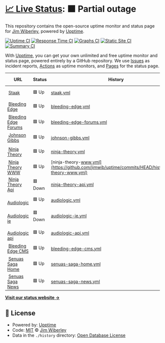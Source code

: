 # [📈 Live Status](https://jimwib.github.io/uptime): <!--live status--> **🟧 Partial outage**

This repository contains the open-source uptime monitor and status page for [Jim Wiberley](http://www.staak.co.uk), powered by [Upptime](https://github.com/upptime/upptime).

[![Uptime CI](https://github.com/koj-co/upptime/workflows/Uptime%20CI/badge.svg)](https://github.com/koj-co/upptime/actions?query=workflow%3A%22Uptime+CI%22)
[![Response Time CI](https://github.com/koj-co/upptime/workflows/Response%20Time%20CI/badge.svg)](https://github.com/koj-co/upptime/actions?query=workflow%3A%22Response+Time+CI%22)
[![Graphs CI](https://github.com/koj-co/upptime/workflows/Graphs%20CI/badge.svg)](https://github.com/koj-co/upptime/actions?query=workflow%3A%22Graphs+CI%22)
[![Static Site CI](https://github.com/koj-co/upptime/workflows/Static%20Site%20CI/badge.svg)](https://github.com/koj-co/upptime/actions?query=workflow%3A%22Static+Site+CI%22)
[![Summary CI](https://github.com/koj-co/upptime/workflows/Summary%20CI/badge.svg)](https://github.com/koj-co/upptime/actions?query=workflow%3A%22Summary+CI%22)

With [Upptime](https://upptime.js.org), you can get your own unlimited and free uptime monitor and status page, powered entirely by a GitHub repository. We use [Issues](https://github.com/jimwib/uptime/issues) as incident reports, [Actions](https://github.com/jimwib/uptime/actions) as uptime monitors, and [Pages](https://jimwib.github.io/uptime) for the status page.

<!--start: status pages-->
<!-- This summary is generated by Upptime (https://github.com/upptime/upptime) -->
<!-- Do not edit this manually, your changes will be overwritten -->
<!-- prettier-ignore -->
| URL | Status | History | Response Time | Uptime |
| --- | ------ | ------- | ------------- | ------ |
| <img alt="" src="https://icons.duckduckgo.com/ip3/www.staak.co.uk.ico" height="13"> [Staak](https://www.staak.co.uk) | 🟩 Up | [staak.yml](https://github.com/jimwib/uptime/commits/HEAD/history/staak.yml) | <details><summary><img alt="Response time graph" src="./graphs/staak/response-time-week.png" height="20"> 232ms</summary><br><a href="https://jimwib.github.io/uptime/history/staak"><img alt="Response time 452" src="https://img.shields.io/endpoint?url=https%3A%2F%2Fraw.githubusercontent.com%2Fjimwib%2Fuptime%2FHEAD%2Fapi%2Fstaak%2Fresponse-time.json"></a><br><a href="https://jimwib.github.io/uptime/history/staak"><img alt="24-hour response time 175" src="https://img.shields.io/endpoint?url=https%3A%2F%2Fraw.githubusercontent.com%2Fjimwib%2Fuptime%2FHEAD%2Fapi%2Fstaak%2Fresponse-time-day.json"></a><br><a href="https://jimwib.github.io/uptime/history/staak"><img alt="7-day response time 232" src="https://img.shields.io/endpoint?url=https%3A%2F%2Fraw.githubusercontent.com%2Fjimwib%2Fuptime%2FHEAD%2Fapi%2Fstaak%2Fresponse-time-week.json"></a><br><a href="https://jimwib.github.io/uptime/history/staak"><img alt="30-day response time 205" src="https://img.shields.io/endpoint?url=https%3A%2F%2Fraw.githubusercontent.com%2Fjimwib%2Fuptime%2FHEAD%2Fapi%2Fstaak%2Fresponse-time-month.json"></a><br><a href="https://jimwib.github.io/uptime/history/staak"><img alt="1-year response time 241" src="https://img.shields.io/endpoint?url=https%3A%2F%2Fraw.githubusercontent.com%2Fjimwib%2Fuptime%2FHEAD%2Fapi%2Fstaak%2Fresponse-time-year.json"></a></details> | <details><summary><a href="https://jimwib.github.io/uptime/history/staak">100.00%</a></summary><a href="https://jimwib.github.io/uptime/history/staak"><img alt="All-time uptime 99.95%" src="https://img.shields.io/endpoint?url=https%3A%2F%2Fraw.githubusercontent.com%2Fjimwib%2Fuptime%2FHEAD%2Fapi%2Fstaak%2Fuptime.json"></a><br><a href="https://jimwib.github.io/uptime/history/staak"><img alt="24-hour uptime 100.00%" src="https://img.shields.io/endpoint?url=https%3A%2F%2Fraw.githubusercontent.com%2Fjimwib%2Fuptime%2FHEAD%2Fapi%2Fstaak%2Fuptime-day.json"></a><br><a href="https://jimwib.github.io/uptime/history/staak"><img alt="7-day uptime 100.00%" src="https://img.shields.io/endpoint?url=https%3A%2F%2Fraw.githubusercontent.com%2Fjimwib%2Fuptime%2FHEAD%2Fapi%2Fstaak%2Fuptime-week.json"></a><br><a href="https://jimwib.github.io/uptime/history/staak"><img alt="30-day uptime 100.00%" src="https://img.shields.io/endpoint?url=https%3A%2F%2Fraw.githubusercontent.com%2Fjimwib%2Fuptime%2FHEAD%2Fapi%2Fstaak%2Fuptime-month.json"></a><br><a href="https://jimwib.github.io/uptime/history/staak"><img alt="1-year uptime 100.00%" src="https://img.shields.io/endpoint?url=https%3A%2F%2Fraw.githubusercontent.com%2Fjimwib%2Fuptime%2FHEAD%2Fapi%2Fstaak%2Fuptime-year.json"></a></details>
| <img alt="" src="https://icons.duckduckgo.com/ip3/bleedingedge.com.ico" height="13"> [Bleeding Edge](https://bleedingedge.com) | 🟩 Up | [bleeding-edge.yml](https://github.com/jimwib/uptime/commits/HEAD/history/bleeding-edge.yml) | <details><summary><img alt="Response time graph" src="./graphs/bleeding-edge/response-time-week.png" height="20"> 1012ms</summary><br><a href="https://jimwib.github.io/uptime/history/bleeding-edge"><img alt="Response time 1000" src="https://img.shields.io/endpoint?url=https%3A%2F%2Fraw.githubusercontent.com%2Fjimwib%2Fuptime%2FHEAD%2Fapi%2Fbleeding-edge%2Fresponse-time.json"></a><br><a href="https://jimwib.github.io/uptime/history/bleeding-edge"><img alt="24-hour response time 944" src="https://img.shields.io/endpoint?url=https%3A%2F%2Fraw.githubusercontent.com%2Fjimwib%2Fuptime%2FHEAD%2Fapi%2Fbleeding-edge%2Fresponse-time-day.json"></a><br><a href="https://jimwib.github.io/uptime/history/bleeding-edge"><img alt="7-day response time 1012" src="https://img.shields.io/endpoint?url=https%3A%2F%2Fraw.githubusercontent.com%2Fjimwib%2Fuptime%2FHEAD%2Fapi%2Fbleeding-edge%2Fresponse-time-week.json"></a><br><a href="https://jimwib.github.io/uptime/history/bleeding-edge"><img alt="30-day response time 979" src="https://img.shields.io/endpoint?url=https%3A%2F%2Fraw.githubusercontent.com%2Fjimwib%2Fuptime%2FHEAD%2Fapi%2Fbleeding-edge%2Fresponse-time-month.json"></a><br><a href="https://jimwib.github.io/uptime/history/bleeding-edge"><img alt="1-year response time 994" src="https://img.shields.io/endpoint?url=https%3A%2F%2Fraw.githubusercontent.com%2Fjimwib%2Fuptime%2FHEAD%2Fapi%2Fbleeding-edge%2Fresponse-time-year.json"></a></details> | <details><summary><a href="https://jimwib.github.io/uptime/history/bleeding-edge">100.00%</a></summary><a href="https://jimwib.github.io/uptime/history/bleeding-edge"><img alt="All-time uptime 100.00%" src="https://img.shields.io/endpoint?url=https%3A%2F%2Fraw.githubusercontent.com%2Fjimwib%2Fuptime%2FHEAD%2Fapi%2Fbleeding-edge%2Fuptime.json"></a><br><a href="https://jimwib.github.io/uptime/history/bleeding-edge"><img alt="24-hour uptime 100.00%" src="https://img.shields.io/endpoint?url=https%3A%2F%2Fraw.githubusercontent.com%2Fjimwib%2Fuptime%2FHEAD%2Fapi%2Fbleeding-edge%2Fuptime-day.json"></a><br><a href="https://jimwib.github.io/uptime/history/bleeding-edge"><img alt="7-day uptime 100.00%" src="https://img.shields.io/endpoint?url=https%3A%2F%2Fraw.githubusercontent.com%2Fjimwib%2Fuptime%2FHEAD%2Fapi%2Fbleeding-edge%2Fuptime-week.json"></a><br><a href="https://jimwib.github.io/uptime/history/bleeding-edge"><img alt="30-day uptime 100.00%" src="https://img.shields.io/endpoint?url=https%3A%2F%2Fraw.githubusercontent.com%2Fjimwib%2Fuptime%2FHEAD%2Fapi%2Fbleeding-edge%2Fuptime-month.json"></a><br><a href="https://jimwib.github.io/uptime/history/bleeding-edge"><img alt="1-year uptime 100.00%" src="https://img.shields.io/endpoint?url=https%3A%2F%2Fraw.githubusercontent.com%2Fjimwib%2Fuptime%2FHEAD%2Fapi%2Fbleeding-edge%2Fuptime-year.json"></a></details>
| <img alt="" src="https://icons.duckduckgo.com/ip3/forum.bleedingedge.com.ico" height="13"> [Bleeding Edge Forums](https://forum.bleedingedge.com) | 🟩 Up | [bleeding-edge-forums.yml](https://github.com/jimwib/uptime/commits/HEAD/history/bleeding-edge-forums.yml) | <details><summary><img alt="Response time graph" src="./graphs/bleeding-edge-forums/response-time-week.png" height="20"> 1934ms</summary><br><a href="https://jimwib.github.io/uptime/history/bleeding-edge-forums"><img alt="Response time 1557" src="https://img.shields.io/endpoint?url=https%3A%2F%2Fraw.githubusercontent.com%2Fjimwib%2Fuptime%2FHEAD%2Fapi%2Fbleeding-edge-forums%2Fresponse-time.json"></a><br><a href="https://jimwib.github.io/uptime/history/bleeding-edge-forums"><img alt="24-hour response time 2387" src="https://img.shields.io/endpoint?url=https%3A%2F%2Fraw.githubusercontent.com%2Fjimwib%2Fuptime%2FHEAD%2Fapi%2Fbleeding-edge-forums%2Fresponse-time-day.json"></a><br><a href="https://jimwib.github.io/uptime/history/bleeding-edge-forums"><img alt="7-day response time 1934" src="https://img.shields.io/endpoint?url=https%3A%2F%2Fraw.githubusercontent.com%2Fjimwib%2Fuptime%2FHEAD%2Fapi%2Fbleeding-edge-forums%2Fresponse-time-week.json"></a><br><a href="https://jimwib.github.io/uptime/history/bleeding-edge-forums"><img alt="30-day response time 1956" src="https://img.shields.io/endpoint?url=https%3A%2F%2Fraw.githubusercontent.com%2Fjimwib%2Fuptime%2FHEAD%2Fapi%2Fbleeding-edge-forums%2Fresponse-time-month.json"></a><br><a href="https://jimwib.github.io/uptime/history/bleeding-edge-forums"><img alt="1-year response time 1633" src="https://img.shields.io/endpoint?url=https%3A%2F%2Fraw.githubusercontent.com%2Fjimwib%2Fuptime%2FHEAD%2Fapi%2Fbleeding-edge-forums%2Fresponse-time-year.json"></a></details> | <details><summary><a href="https://jimwib.github.io/uptime/history/bleeding-edge-forums">100.00%</a></summary><a href="https://jimwib.github.io/uptime/history/bleeding-edge-forums"><img alt="All-time uptime 99.94%" src="https://img.shields.io/endpoint?url=https%3A%2F%2Fraw.githubusercontent.com%2Fjimwib%2Fuptime%2FHEAD%2Fapi%2Fbleeding-edge-forums%2Fuptime.json"></a><br><a href="https://jimwib.github.io/uptime/history/bleeding-edge-forums"><img alt="24-hour uptime 100.00%" src="https://img.shields.io/endpoint?url=https%3A%2F%2Fraw.githubusercontent.com%2Fjimwib%2Fuptime%2FHEAD%2Fapi%2Fbleeding-edge-forums%2Fuptime-day.json"></a><br><a href="https://jimwib.github.io/uptime/history/bleeding-edge-forums"><img alt="7-day uptime 100.00%" src="https://img.shields.io/endpoint?url=https%3A%2F%2Fraw.githubusercontent.com%2Fjimwib%2Fuptime%2FHEAD%2Fapi%2Fbleeding-edge-forums%2Fuptime-week.json"></a><br><a href="https://jimwib.github.io/uptime/history/bleeding-edge-forums"><img alt="30-day uptime 100.00%" src="https://img.shields.io/endpoint?url=https%3A%2F%2Fraw.githubusercontent.com%2Fjimwib%2Fuptime%2FHEAD%2Fapi%2Fbleeding-edge-forums%2Fuptime-month.json"></a><br><a href="https://jimwib.github.io/uptime/history/bleeding-edge-forums"><img alt="1-year uptime 99.98%" src="https://img.shields.io/endpoint?url=https%3A%2F%2Fraw.githubusercontent.com%2Fjimwib%2Fuptime%2FHEAD%2Fapi%2Fbleeding-edge-forums%2Fuptime-year.json"></a></details>
| <img alt="" src="https://icons.duckduckgo.com/ip3/johnsongibbs.co.uk.ico" height="13"> [Johnson Gibbs](https://johnsongibbs.co.uk) | 🟩 Up | [johnson-gibbs.yml](https://github.com/jimwib/uptime/commits/HEAD/history/johnson-gibbs.yml) | <details><summary><img alt="Response time graph" src="./graphs/johnson-gibbs/response-time-week.png" height="20"> 705ms</summary><br><a href="https://jimwib.github.io/uptime/history/johnson-gibbs"><img alt="Response time 767" src="https://img.shields.io/endpoint?url=https%3A%2F%2Fraw.githubusercontent.com%2Fjimwib%2Fuptime%2FHEAD%2Fapi%2Fjohnson-gibbs%2Fresponse-time.json"></a><br><a href="https://jimwib.github.io/uptime/history/johnson-gibbs"><img alt="24-hour response time 624" src="https://img.shields.io/endpoint?url=https%3A%2F%2Fraw.githubusercontent.com%2Fjimwib%2Fuptime%2FHEAD%2Fapi%2Fjohnson-gibbs%2Fresponse-time-day.json"></a><br><a href="https://jimwib.github.io/uptime/history/johnson-gibbs"><img alt="7-day response time 705" src="https://img.shields.io/endpoint?url=https%3A%2F%2Fraw.githubusercontent.com%2Fjimwib%2Fuptime%2FHEAD%2Fapi%2Fjohnson-gibbs%2Fresponse-time-week.json"></a><br><a href="https://jimwib.github.io/uptime/history/johnson-gibbs"><img alt="30-day response time 674" src="https://img.shields.io/endpoint?url=https%3A%2F%2Fraw.githubusercontent.com%2Fjimwib%2Fuptime%2FHEAD%2Fapi%2Fjohnson-gibbs%2Fresponse-time-month.json"></a><br><a href="https://jimwib.github.io/uptime/history/johnson-gibbs"><img alt="1-year response time 713" src="https://img.shields.io/endpoint?url=https%3A%2F%2Fraw.githubusercontent.com%2Fjimwib%2Fuptime%2FHEAD%2Fapi%2Fjohnson-gibbs%2Fresponse-time-year.json"></a></details> | <details><summary><a href="https://jimwib.github.io/uptime/history/johnson-gibbs">100.00%</a></summary><a href="https://jimwib.github.io/uptime/history/johnson-gibbs"><img alt="All-time uptime 99.97%" src="https://img.shields.io/endpoint?url=https%3A%2F%2Fraw.githubusercontent.com%2Fjimwib%2Fuptime%2FHEAD%2Fapi%2Fjohnson-gibbs%2Fuptime.json"></a><br><a href="https://jimwib.github.io/uptime/history/johnson-gibbs"><img alt="24-hour uptime 100.00%" src="https://img.shields.io/endpoint?url=https%3A%2F%2Fraw.githubusercontent.com%2Fjimwib%2Fuptime%2FHEAD%2Fapi%2Fjohnson-gibbs%2Fuptime-day.json"></a><br><a href="https://jimwib.github.io/uptime/history/johnson-gibbs"><img alt="7-day uptime 100.00%" src="https://img.shields.io/endpoint?url=https%3A%2F%2Fraw.githubusercontent.com%2Fjimwib%2Fuptime%2FHEAD%2Fapi%2Fjohnson-gibbs%2Fuptime-week.json"></a><br><a href="https://jimwib.github.io/uptime/history/johnson-gibbs"><img alt="30-day uptime 100.00%" src="https://img.shields.io/endpoint?url=https%3A%2F%2Fraw.githubusercontent.com%2Fjimwib%2Fuptime%2FHEAD%2Fapi%2Fjohnson-gibbs%2Fuptime-month.json"></a><br><a href="https://jimwib.github.io/uptime/history/johnson-gibbs"><img alt="1-year uptime 99.97%" src="https://img.shields.io/endpoint?url=https%3A%2F%2Fraw.githubusercontent.com%2Fjimwib%2Fuptime%2FHEAD%2Fapi%2Fjohnson-gibbs%2Fuptime-year.json"></a></details>
| <img alt="" src="https://icons.duckduckgo.com/ip3/ninjatheory.com.ico" height="13"> [Ninja Theory](https://ninjatheory.com) | 🟩 Up | [ninja-theory.yml](https://github.com/jimwib/uptime/commits/HEAD/history/ninja-theory.yml) | <details><summary><img alt="Response time graph" src="./graphs/ninja-theory/response-time-week.png" height="20"> 668ms</summary><br><a href="https://jimwib.github.io/uptime/history/ninja-theory"><img alt="Response time 765" src="https://img.shields.io/endpoint?url=https%3A%2F%2Fraw.githubusercontent.com%2Fjimwib%2Fuptime%2FHEAD%2Fapi%2Fninja-theory%2Fresponse-time.json"></a><br><a href="https://jimwib.github.io/uptime/history/ninja-theory"><img alt="24-hour response time 599" src="https://img.shields.io/endpoint?url=https%3A%2F%2Fraw.githubusercontent.com%2Fjimwib%2Fuptime%2FHEAD%2Fapi%2Fninja-theory%2Fresponse-time-day.json"></a><br><a href="https://jimwib.github.io/uptime/history/ninja-theory"><img alt="7-day response time 668" src="https://img.shields.io/endpoint?url=https%3A%2F%2Fraw.githubusercontent.com%2Fjimwib%2Fuptime%2FHEAD%2Fapi%2Fninja-theory%2Fresponse-time-week.json"></a><br><a href="https://jimwib.github.io/uptime/history/ninja-theory"><img alt="30-day response time 665" src="https://img.shields.io/endpoint?url=https%3A%2F%2Fraw.githubusercontent.com%2Fjimwib%2Fuptime%2FHEAD%2Fapi%2Fninja-theory%2Fresponse-time-month.json"></a><br><a href="https://jimwib.github.io/uptime/history/ninja-theory"><img alt="1-year response time 730" src="https://img.shields.io/endpoint?url=https%3A%2F%2Fraw.githubusercontent.com%2Fjimwib%2Fuptime%2FHEAD%2Fapi%2Fninja-theory%2Fresponse-time-year.json"></a></details> | <details><summary><a href="https://jimwib.github.io/uptime/history/ninja-theory">100.00%</a></summary><a href="https://jimwib.github.io/uptime/history/ninja-theory"><img alt="All-time uptime 99.99%" src="https://img.shields.io/endpoint?url=https%3A%2F%2Fraw.githubusercontent.com%2Fjimwib%2Fuptime%2FHEAD%2Fapi%2Fninja-theory%2Fuptime.json"></a><br><a href="https://jimwib.github.io/uptime/history/ninja-theory"><img alt="24-hour uptime 100.00%" src="https://img.shields.io/endpoint?url=https%3A%2F%2Fraw.githubusercontent.com%2Fjimwib%2Fuptime%2FHEAD%2Fapi%2Fninja-theory%2Fuptime-day.json"></a><br><a href="https://jimwib.github.io/uptime/history/ninja-theory"><img alt="7-day uptime 100.00%" src="https://img.shields.io/endpoint?url=https%3A%2F%2Fraw.githubusercontent.com%2Fjimwib%2Fuptime%2FHEAD%2Fapi%2Fninja-theory%2Fuptime-week.json"></a><br><a href="https://jimwib.github.io/uptime/history/ninja-theory"><img alt="30-day uptime 100.00%" src="https://img.shields.io/endpoint?url=https%3A%2F%2Fraw.githubusercontent.com%2Fjimwib%2Fuptime%2FHEAD%2Fapi%2Fninja-theory%2Fuptime-month.json"></a><br><a href="https://jimwib.github.io/uptime/history/ninja-theory"><img alt="1-year uptime 100.00%" src="https://img.shields.io/endpoint?url=https%3A%2F%2Fraw.githubusercontent.com%2Fjimwib%2Fuptime%2FHEAD%2Fapi%2Fninja-theory%2Fuptime-year.json"></a></details>
| <img alt="" src="https://icons.duckduckgo.com/ip3/www.ninjatheory.com.ico" height="13"> [Ninja Theory WWW](https://www.ninjatheory.com) | 🟩 Up | [ninja-theory-www.yml](https://github.com/jimwib/uptime/commits/HEAD/history/ninja-theory-www.yml) | <details><summary><img alt="Response time graph" src="./graphs/ninja-theory-www/response-time-week.png" height="20"> 680ms</summary><br><a href="https://jimwib.github.io/uptime/history/ninja-theory-www"><img alt="Response time 724" src="https://img.shields.io/endpoint?url=https%3A%2F%2Fraw.githubusercontent.com%2Fjimwib%2Fuptime%2FHEAD%2Fapi%2Fninja-theory-www%2Fresponse-time.json"></a><br><a href="https://jimwib.github.io/uptime/history/ninja-theory-www"><img alt="24-hour response time 646" src="https://img.shields.io/endpoint?url=https%3A%2F%2Fraw.githubusercontent.com%2Fjimwib%2Fuptime%2FHEAD%2Fapi%2Fninja-theory-www%2Fresponse-time-day.json"></a><br><a href="https://jimwib.github.io/uptime/history/ninja-theory-www"><img alt="7-day response time 680" src="https://img.shields.io/endpoint?url=https%3A%2F%2Fraw.githubusercontent.com%2Fjimwib%2Fuptime%2FHEAD%2Fapi%2Fninja-theory-www%2Fresponse-time-week.json"></a><br><a href="https://jimwib.github.io/uptime/history/ninja-theory-www"><img alt="30-day response time 676" src="https://img.shields.io/endpoint?url=https%3A%2F%2Fraw.githubusercontent.com%2Fjimwib%2Fuptime%2FHEAD%2Fapi%2Fninja-theory-www%2Fresponse-time-month.json"></a><br><a href="https://jimwib.github.io/uptime/history/ninja-theory-www"><img alt="1-year response time 724" src="https://img.shields.io/endpoint?url=https%3A%2F%2Fraw.githubusercontent.com%2Fjimwib%2Fuptime%2FHEAD%2Fapi%2Fninja-theory-www%2Fresponse-time-year.json"></a></details> | <details><summary><a href="https://jimwib.github.io/uptime/history/ninja-theory-www">100.00%</a></summary><a href="https://jimwib.github.io/uptime/history/ninja-theory-www"><img alt="All-time uptime 100.00%" src="https://img.shields.io/endpoint?url=https%3A%2F%2Fraw.githubusercontent.com%2Fjimwib%2Fuptime%2FHEAD%2Fapi%2Fninja-theory-www%2Fuptime.json"></a><br><a href="https://jimwib.github.io/uptime/history/ninja-theory-www"><img alt="24-hour uptime 100.00%" src="https://img.shields.io/endpoint?url=https%3A%2F%2Fraw.githubusercontent.com%2Fjimwib%2Fuptime%2FHEAD%2Fapi%2Fninja-theory-www%2Fuptime-day.json"></a><br><a href="https://jimwib.github.io/uptime/history/ninja-theory-www"><img alt="7-day uptime 100.00%" src="https://img.shields.io/endpoint?url=https%3A%2F%2Fraw.githubusercontent.com%2Fjimwib%2Fuptime%2FHEAD%2Fapi%2Fninja-theory-www%2Fuptime-week.json"></a><br><a href="https://jimwib.github.io/uptime/history/ninja-theory-www"><img alt="30-day uptime 100.00%" src="https://img.shields.io/endpoint?url=https%3A%2F%2Fraw.githubusercontent.com%2Fjimwib%2Fuptime%2FHEAD%2Fapi%2Fninja-theory-www%2Fuptime-month.json"></a><br><a href="https://jimwib.github.io/uptime/history/ninja-theory-www"><img alt="1-year uptime 100.00%" src="https://img.shields.io/endpoint?url=https%3A%2F%2Fraw.githubusercontent.com%2Fjimwib%2Fuptime%2FHEAD%2Fapi%2Fninja-theory-www%2Fuptime-year.json"></a></details>
| <img alt="" src="https://icons.duckduckgo.com/ip3/api.ninjatheory.com.ico" height="13"> [Ninja Theory Api](https://api.ninjatheory.com) | 🟥 Down | [ninja-theory-api.yml](https://github.com/jimwib/uptime/commits/HEAD/history/ninja-theory-api.yml) | <details><summary><img alt="Response time graph" src="./graphs/ninja-theory-api/response-time-week.png" height="20"> 549ms</summary><br><a href="https://jimwib.github.io/uptime/history/ninja-theory-api"><img alt="Response time 878" src="https://img.shields.io/endpoint?url=https%3A%2F%2Fraw.githubusercontent.com%2Fjimwib%2Fuptime%2FHEAD%2Fapi%2Fninja-theory-api%2Fresponse-time.json"></a><br><a href="https://jimwib.github.io/uptime/history/ninja-theory-api"><img alt="24-hour response time 483" src="https://img.shields.io/endpoint?url=https%3A%2F%2Fraw.githubusercontent.com%2Fjimwib%2Fuptime%2FHEAD%2Fapi%2Fninja-theory-api%2Fresponse-time-day.json"></a><br><a href="https://jimwib.github.io/uptime/history/ninja-theory-api"><img alt="7-day response time 549" src="https://img.shields.io/endpoint?url=https%3A%2F%2Fraw.githubusercontent.com%2Fjimwib%2Fuptime%2FHEAD%2Fapi%2Fninja-theory-api%2Fresponse-time-week.json"></a><br><a href="https://jimwib.github.io/uptime/history/ninja-theory-api"><img alt="30-day response time 1321" src="https://img.shields.io/endpoint?url=https%3A%2F%2Fraw.githubusercontent.com%2Fjimwib%2Fuptime%2FHEAD%2Fapi%2Fninja-theory-api%2Fresponse-time-month.json"></a><br><a href="https://jimwib.github.io/uptime/history/ninja-theory-api"><img alt="1-year response time 893" src="https://img.shields.io/endpoint?url=https%3A%2F%2Fraw.githubusercontent.com%2Fjimwib%2Fuptime%2FHEAD%2Fapi%2Fninja-theory-api%2Fresponse-time-year.json"></a></details> | <details><summary><a href="https://jimwib.github.io/uptime/history/ninja-theory-api">100.00%</a></summary><a href="https://jimwib.github.io/uptime/history/ninja-theory-api"><img alt="All-time uptime 99.98%" src="https://img.shields.io/endpoint?url=https%3A%2F%2Fraw.githubusercontent.com%2Fjimwib%2Fuptime%2FHEAD%2Fapi%2Fninja-theory-api%2Fuptime.json"></a><br><a href="https://jimwib.github.io/uptime/history/ninja-theory-api"><img alt="24-hour uptime 99.98%" src="https://img.shields.io/endpoint?url=https%3A%2F%2Fraw.githubusercontent.com%2Fjimwib%2Fuptime%2FHEAD%2Fapi%2Fninja-theory-api%2Fuptime-day.json"></a><br><a href="https://jimwib.github.io/uptime/history/ninja-theory-api"><img alt="7-day uptime 100.00%" src="https://img.shields.io/endpoint?url=https%3A%2F%2Fraw.githubusercontent.com%2Fjimwib%2Fuptime%2FHEAD%2Fapi%2Fninja-theory-api%2Fuptime-week.json"></a><br><a href="https://jimwib.github.io/uptime/history/ninja-theory-api"><img alt="30-day uptime 100.00%" src="https://img.shields.io/endpoint?url=https%3A%2F%2Fraw.githubusercontent.com%2Fjimwib%2Fuptime%2FHEAD%2Fapi%2Fninja-theory-api%2Fuptime-month.json"></a><br><a href="https://jimwib.github.io/uptime/history/ninja-theory-api"><img alt="1-year uptime 100.00%" src="https://img.shields.io/endpoint?url=https%3A%2F%2Fraw.githubusercontent.com%2Fjimwib%2Fuptime%2FHEAD%2Fapi%2Fninja-theory-api%2Fuptime-year.json"></a></details>
| <img alt="" src="https://icons.duckduckgo.com/ip3/www.audiologic.co.uk.ico" height="13"> [Audiologic](https://www.audiologic.co.uk/news-and-insights) | 🟩 Up | [audiologic.yml](https://github.com/jimwib/uptime/commits/HEAD/history/audiologic.yml) | <details><summary><img alt="Response time graph" src="./graphs/audiologic/response-time-week.png" height="20"> 800ms</summary><br><a href="https://jimwib.github.io/uptime/history/audiologic"><img alt="Response time 930" src="https://img.shields.io/endpoint?url=https%3A%2F%2Fraw.githubusercontent.com%2Fjimwib%2Fuptime%2FHEAD%2Fapi%2Faudiologic%2Fresponse-time.json"></a><br><a href="https://jimwib.github.io/uptime/history/audiologic"><img alt="24-hour response time 672" src="https://img.shields.io/endpoint?url=https%3A%2F%2Fraw.githubusercontent.com%2Fjimwib%2Fuptime%2FHEAD%2Fapi%2Faudiologic%2Fresponse-time-day.json"></a><br><a href="https://jimwib.github.io/uptime/history/audiologic"><img alt="7-day response time 800" src="https://img.shields.io/endpoint?url=https%3A%2F%2Fraw.githubusercontent.com%2Fjimwib%2Fuptime%2FHEAD%2Fapi%2Faudiologic%2Fresponse-time-week.json"></a><br><a href="https://jimwib.github.io/uptime/history/audiologic"><img alt="30-day response time 746" src="https://img.shields.io/endpoint?url=https%3A%2F%2Fraw.githubusercontent.com%2Fjimwib%2Fuptime%2FHEAD%2Fapi%2Faudiologic%2Fresponse-time-month.json"></a><br><a href="https://jimwib.github.io/uptime/history/audiologic"><img alt="1-year response time 907" src="https://img.shields.io/endpoint?url=https%3A%2F%2Fraw.githubusercontent.com%2Fjimwib%2Fuptime%2FHEAD%2Fapi%2Faudiologic%2Fresponse-time-year.json"></a></details> | <details><summary><a href="https://jimwib.github.io/uptime/history/audiologic">100.00%</a></summary><a href="https://jimwib.github.io/uptime/history/audiologic"><img alt="All-time uptime 100.00%" src="https://img.shields.io/endpoint?url=https%3A%2F%2Fraw.githubusercontent.com%2Fjimwib%2Fuptime%2FHEAD%2Fapi%2Faudiologic%2Fuptime.json"></a><br><a href="https://jimwib.github.io/uptime/history/audiologic"><img alt="24-hour uptime 100.00%" src="https://img.shields.io/endpoint?url=https%3A%2F%2Fraw.githubusercontent.com%2Fjimwib%2Fuptime%2FHEAD%2Fapi%2Faudiologic%2Fuptime-day.json"></a><br><a href="https://jimwib.github.io/uptime/history/audiologic"><img alt="7-day uptime 100.00%" src="https://img.shields.io/endpoint?url=https%3A%2F%2Fraw.githubusercontent.com%2Fjimwib%2Fuptime%2FHEAD%2Fapi%2Faudiologic%2Fuptime-week.json"></a><br><a href="https://jimwib.github.io/uptime/history/audiologic"><img alt="30-day uptime 100.00%" src="https://img.shields.io/endpoint?url=https%3A%2F%2Fraw.githubusercontent.com%2Fjimwib%2Fuptime%2FHEAD%2Fapi%2Faudiologic%2Fuptime-month.json"></a><br><a href="https://jimwib.github.io/uptime/history/audiologic"><img alt="1-year uptime 99.99%" src="https://img.shields.io/endpoint?url=https%3A%2F%2Fraw.githubusercontent.com%2Fjimwib%2Fuptime%2FHEAD%2Fapi%2Faudiologic%2Fuptime-year.json"></a></details>
| <img alt="" src="https://icons.duckduckgo.com/ip3/www.audiologic.ie.ico" height="13"> [Audiologic ie](https://www.audiologic.ie/news-and-insights) | 🟥 Down | [audiologic-ie.yml](https://github.com/jimwib/uptime/commits/HEAD/history/audiologic-ie.yml) | <details><summary><img alt="Response time graph" src="./graphs/audiologic-ie/response-time-week.png" height="20"> 0ms</summary><br><a href="https://jimwib.github.io/uptime/history/audiologic-ie"><img alt="Response time 1186" src="https://img.shields.io/endpoint?url=https%3A%2F%2Fraw.githubusercontent.com%2Fjimwib%2Fuptime%2FHEAD%2Fapi%2Faudiologic-ie%2Fresponse-time.json"></a><br><a href="https://jimwib.github.io/uptime/history/audiologic-ie"><img alt="24-hour response time 0" src="https://img.shields.io/endpoint?url=https%3A%2F%2Fraw.githubusercontent.com%2Fjimwib%2Fuptime%2FHEAD%2Fapi%2Faudiologic-ie%2Fresponse-time-day.json"></a><br><a href="https://jimwib.github.io/uptime/history/audiologic-ie"><img alt="7-day response time 0" src="https://img.shields.io/endpoint?url=https%3A%2F%2Fraw.githubusercontent.com%2Fjimwib%2Fuptime%2FHEAD%2Fapi%2Faudiologic-ie%2Fresponse-time-week.json"></a><br><a href="https://jimwib.github.io/uptime/history/audiologic-ie"><img alt="30-day response time 0" src="https://img.shields.io/endpoint?url=https%3A%2F%2Fraw.githubusercontent.com%2Fjimwib%2Fuptime%2FHEAD%2Fapi%2Faudiologic-ie%2Fresponse-time-month.json"></a><br><a href="https://jimwib.github.io/uptime/history/audiologic-ie"><img alt="1-year response time 1177" src="https://img.shields.io/endpoint?url=https%3A%2F%2Fraw.githubusercontent.com%2Fjimwib%2Fuptime%2FHEAD%2Fapi%2Faudiologic-ie%2Fresponse-time-year.json"></a></details> | <details><summary><a href="https://jimwib.github.io/uptime/history/audiologic-ie">0.00%</a></summary><a href="https://jimwib.github.io/uptime/history/audiologic-ie"><img alt="All-time uptime 78.16%" src="https://img.shields.io/endpoint?url=https%3A%2F%2Fraw.githubusercontent.com%2Fjimwib%2Fuptime%2FHEAD%2Fapi%2Faudiologic-ie%2Fuptime.json"></a><br><a href="https://jimwib.github.io/uptime/history/audiologic-ie"><img alt="24-hour uptime 0.00%" src="https://img.shields.io/endpoint?url=https%3A%2F%2Fraw.githubusercontent.com%2Fjimwib%2Fuptime%2FHEAD%2Fapi%2Faudiologic-ie%2Fuptime-day.json"></a><br><a href="https://jimwib.github.io/uptime/history/audiologic-ie"><img alt="7-day uptime 0.00%" src="https://img.shields.io/endpoint?url=https%3A%2F%2Fraw.githubusercontent.com%2Fjimwib%2Fuptime%2FHEAD%2Fapi%2Faudiologic-ie%2Fuptime-week.json"></a><br><a href="https://jimwib.github.io/uptime/history/audiologic-ie"><img alt="30-day uptime 1.38%" src="https://img.shields.io/endpoint?url=https%3A%2F%2Fraw.githubusercontent.com%2Fjimwib%2Fuptime%2FHEAD%2Fapi%2Faudiologic-ie%2Fuptime-month.json"></a><br><a href="https://jimwib.github.io/uptime/history/audiologic-ie"><img alt="1-year uptime 74.17%" src="https://img.shields.io/endpoint?url=https%3A%2F%2Fraw.githubusercontent.com%2Fjimwib%2Fuptime%2FHEAD%2Fapi%2Faudiologic-ie%2Fuptime-year.json"></a></details>
| <img alt="" src="https://icons.duckduckgo.com/ip3/admin.audiologic.co.uk.ico" height="13"> [Audiologic api](https://admin.audiologic.co.uk/api/articles) | 🟩 Up | [audiologic-api.yml](https://github.com/jimwib/uptime/commits/HEAD/history/audiologic-api.yml) | <details><summary><img alt="Response time graph" src="./graphs/audiologic-api/response-time-week.png" height="20"> 533ms</summary><br><a href="https://jimwib.github.io/uptime/history/audiologic-api"><img alt="Response time 271" src="https://img.shields.io/endpoint?url=https%3A%2F%2Fraw.githubusercontent.com%2Fjimwib%2Fuptime%2FHEAD%2Fapi%2Faudiologic-api%2Fresponse-time.json"></a><br><a href="https://jimwib.github.io/uptime/history/audiologic-api"><img alt="24-hour response time 442" src="https://img.shields.io/endpoint?url=https%3A%2F%2Fraw.githubusercontent.com%2Fjimwib%2Fuptime%2FHEAD%2Fapi%2Faudiologic-api%2Fresponse-time-day.json"></a><br><a href="https://jimwib.github.io/uptime/history/audiologic-api"><img alt="7-day response time 533" src="https://img.shields.io/endpoint?url=https%3A%2F%2Fraw.githubusercontent.com%2Fjimwib%2Fuptime%2FHEAD%2Fapi%2Faudiologic-api%2Fresponse-time-week.json"></a><br><a href="https://jimwib.github.io/uptime/history/audiologic-api"><img alt="30-day response time 512" src="https://img.shields.io/endpoint?url=https%3A%2F%2Fraw.githubusercontent.com%2Fjimwib%2Fuptime%2FHEAD%2Fapi%2Faudiologic-api%2Fresponse-time-month.json"></a><br><a href="https://jimwib.github.io/uptime/history/audiologic-api"><img alt="1-year response time 294" src="https://img.shields.io/endpoint?url=https%3A%2F%2Fraw.githubusercontent.com%2Fjimwib%2Fuptime%2FHEAD%2Fapi%2Faudiologic-api%2Fresponse-time-year.json"></a></details> | <details><summary><a href="https://jimwib.github.io/uptime/history/audiologic-api">100.00%</a></summary><a href="https://jimwib.github.io/uptime/history/audiologic-api"><img alt="All-time uptime 99.63%" src="https://img.shields.io/endpoint?url=https%3A%2F%2Fraw.githubusercontent.com%2Fjimwib%2Fuptime%2FHEAD%2Fapi%2Faudiologic-api%2Fuptime.json"></a><br><a href="https://jimwib.github.io/uptime/history/audiologic-api"><img alt="24-hour uptime 100.00%" src="https://img.shields.io/endpoint?url=https%3A%2F%2Fraw.githubusercontent.com%2Fjimwib%2Fuptime%2FHEAD%2Fapi%2Faudiologic-api%2Fuptime-day.json"></a><br><a href="https://jimwib.github.io/uptime/history/audiologic-api"><img alt="7-day uptime 100.00%" src="https://img.shields.io/endpoint?url=https%3A%2F%2Fraw.githubusercontent.com%2Fjimwib%2Fuptime%2FHEAD%2Fapi%2Faudiologic-api%2Fuptime-week.json"></a><br><a href="https://jimwib.github.io/uptime/history/audiologic-api"><img alt="30-day uptime 100.00%" src="https://img.shields.io/endpoint?url=https%3A%2F%2Fraw.githubusercontent.com%2Fjimwib%2Fuptime%2FHEAD%2Fapi%2Faudiologic-api%2Fuptime-month.json"></a><br><a href="https://jimwib.github.io/uptime/history/audiologic-api"><img alt="1-year uptime 99.57%" src="https://img.shields.io/endpoint?url=https%3A%2F%2Fraw.githubusercontent.com%2Fjimwib%2Fuptime%2FHEAD%2Fapi%2Faudiologic-api%2Fuptime-year.json"></a></details>
| <img alt="" src="https://icons.duckduckgo.com/ip3/production-bleedingedge-cms.azurewebsites.net.ico" height="13"> [Bleeding Edge CMS](https://production-bleedingedge-cms.azurewebsites.net) | 🟩 Up | [bleeding-edge-cms.yml](https://github.com/jimwib/uptime/commits/HEAD/history/bleeding-edge-cms.yml) | <details><summary><img alt="Response time graph" src="./graphs/bleeding-edge-cms/response-time-week.png" height="20"> 1113ms</summary><br><a href="https://jimwib.github.io/uptime/history/bleeding-edge-cms"><img alt="Response time 1025" src="https://img.shields.io/endpoint?url=https%3A%2F%2Fraw.githubusercontent.com%2Fjimwib%2Fuptime%2FHEAD%2Fapi%2Fbleeding-edge-cms%2Fresponse-time.json"></a><br><a href="https://jimwib.github.io/uptime/history/bleeding-edge-cms"><img alt="24-hour response time 1225" src="https://img.shields.io/endpoint?url=https%3A%2F%2Fraw.githubusercontent.com%2Fjimwib%2Fuptime%2FHEAD%2Fapi%2Fbleeding-edge-cms%2Fresponse-time-day.json"></a><br><a href="https://jimwib.github.io/uptime/history/bleeding-edge-cms"><img alt="7-day response time 1113" src="https://img.shields.io/endpoint?url=https%3A%2F%2Fraw.githubusercontent.com%2Fjimwib%2Fuptime%2FHEAD%2Fapi%2Fbleeding-edge-cms%2Fresponse-time-week.json"></a><br><a href="https://jimwib.github.io/uptime/history/bleeding-edge-cms"><img alt="30-day response time 1120" src="https://img.shields.io/endpoint?url=https%3A%2F%2Fraw.githubusercontent.com%2Fjimwib%2Fuptime%2FHEAD%2Fapi%2Fbleeding-edge-cms%2Fresponse-time-month.json"></a><br><a href="https://jimwib.github.io/uptime/history/bleeding-edge-cms"><img alt="1-year response time 1025" src="https://img.shields.io/endpoint?url=https%3A%2F%2Fraw.githubusercontent.com%2Fjimwib%2Fuptime%2FHEAD%2Fapi%2Fbleeding-edge-cms%2Fresponse-time-year.json"></a></details> | <details><summary><a href="https://jimwib.github.io/uptime/history/bleeding-edge-cms">99.84%</a></summary><a href="https://jimwib.github.io/uptime/history/bleeding-edge-cms"><img alt="All-time uptime 99.99%" src="https://img.shields.io/endpoint?url=https%3A%2F%2Fraw.githubusercontent.com%2Fjimwib%2Fuptime%2FHEAD%2Fapi%2Fbleeding-edge-cms%2Fuptime.json"></a><br><a href="https://jimwib.github.io/uptime/history/bleeding-edge-cms"><img alt="24-hour uptime 100.00%" src="https://img.shields.io/endpoint?url=https%3A%2F%2Fraw.githubusercontent.com%2Fjimwib%2Fuptime%2FHEAD%2Fapi%2Fbleeding-edge-cms%2Fuptime-day.json"></a><br><a href="https://jimwib.github.io/uptime/history/bleeding-edge-cms"><img alt="7-day uptime 99.84%" src="https://img.shields.io/endpoint?url=https%3A%2F%2Fraw.githubusercontent.com%2Fjimwib%2Fuptime%2FHEAD%2Fapi%2Fbleeding-edge-cms%2Fuptime-week.json"></a><br><a href="https://jimwib.github.io/uptime/history/bleeding-edge-cms"><img alt="30-day uptime 99.96%" src="https://img.shields.io/endpoint?url=https%3A%2F%2Fraw.githubusercontent.com%2Fjimwib%2Fuptime%2FHEAD%2Fapi%2Fbleeding-edge-cms%2Fuptime-month.json"></a><br><a href="https://jimwib.github.io/uptime/history/bleeding-edge-cms"><img alt="1-year uptime 99.99%" src="https://img.shields.io/endpoint?url=https%3A%2F%2Fraw.githubusercontent.com%2Fjimwib%2Fuptime%2FHEAD%2Fapi%2Fbleeding-edge-cms%2Fuptime-year.json"></a></details>
| <img alt="" src="https://icons.duckduckgo.com/ip3/senuassaga.com.ico" height="13"> [Senuas Saga Home](https://senuassaga.com) | 🟩 Up | [senuas-saga-home.yml](https://github.com/jimwib/uptime/commits/HEAD/history/senuas-saga-home.yml) | <details><summary><img alt="Response time graph" src="./graphs/senuas-saga-home/response-time-week.png" height="20"> 1060ms</summary><br><a href="https://jimwib.github.io/uptime/history/senuas-saga-home"><img alt="Response time 988" src="https://img.shields.io/endpoint?url=https%3A%2F%2Fraw.githubusercontent.com%2Fjimwib%2Fuptime%2FHEAD%2Fapi%2Fsenuas-saga-home%2Fresponse-time.json"></a><br><a href="https://jimwib.github.io/uptime/history/senuas-saga-home"><img alt="24-hour response time 854" src="https://img.shields.io/endpoint?url=https%3A%2F%2Fraw.githubusercontent.com%2Fjimwib%2Fuptime%2FHEAD%2Fapi%2Fsenuas-saga-home%2Fresponse-time-day.json"></a><br><a href="https://jimwib.github.io/uptime/history/senuas-saga-home"><img alt="7-day response time 1060" src="https://img.shields.io/endpoint?url=https%3A%2F%2Fraw.githubusercontent.com%2Fjimwib%2Fuptime%2FHEAD%2Fapi%2Fsenuas-saga-home%2Fresponse-time-week.json"></a><br><a href="https://jimwib.github.io/uptime/history/senuas-saga-home"><img alt="30-day response time 958" src="https://img.shields.io/endpoint?url=https%3A%2F%2Fraw.githubusercontent.com%2Fjimwib%2Fuptime%2FHEAD%2Fapi%2Fsenuas-saga-home%2Fresponse-time-month.json"></a><br><a href="https://jimwib.github.io/uptime/history/senuas-saga-home"><img alt="1-year response time 988" src="https://img.shields.io/endpoint?url=https%3A%2F%2Fraw.githubusercontent.com%2Fjimwib%2Fuptime%2FHEAD%2Fapi%2Fsenuas-saga-home%2Fresponse-time-year.json"></a></details> | <details><summary><a href="https://jimwib.github.io/uptime/history/senuas-saga-home">100.00%</a></summary><a href="https://jimwib.github.io/uptime/history/senuas-saga-home"><img alt="All-time uptime 100.00%" src="https://img.shields.io/endpoint?url=https%3A%2F%2Fraw.githubusercontent.com%2Fjimwib%2Fuptime%2FHEAD%2Fapi%2Fsenuas-saga-home%2Fuptime.json"></a><br><a href="https://jimwib.github.io/uptime/history/senuas-saga-home"><img alt="24-hour uptime 100.00%" src="https://img.shields.io/endpoint?url=https%3A%2F%2Fraw.githubusercontent.com%2Fjimwib%2Fuptime%2FHEAD%2Fapi%2Fsenuas-saga-home%2Fuptime-day.json"></a><br><a href="https://jimwib.github.io/uptime/history/senuas-saga-home"><img alt="7-day uptime 100.00%" src="https://img.shields.io/endpoint?url=https%3A%2F%2Fraw.githubusercontent.com%2Fjimwib%2Fuptime%2FHEAD%2Fapi%2Fsenuas-saga-home%2Fuptime-week.json"></a><br><a href="https://jimwib.github.io/uptime/history/senuas-saga-home"><img alt="30-day uptime 100.00%" src="https://img.shields.io/endpoint?url=https%3A%2F%2Fraw.githubusercontent.com%2Fjimwib%2Fuptime%2FHEAD%2Fapi%2Fsenuas-saga-home%2Fuptime-month.json"></a><br><a href="https://jimwib.github.io/uptime/history/senuas-saga-home"><img alt="1-year uptime 100.00%" src="https://img.shields.io/endpoint?url=https%3A%2F%2Fraw.githubusercontent.com%2Fjimwib%2Fuptime%2FHEAD%2Fapi%2Fsenuas-saga-home%2Fuptime-year.json"></a></details>
| <img alt="" src="https://icons.duckduckgo.com/ip3/senuassaga.com.ico" height="13"> [Senuas Saga News](https://senuassaga.com/news) | 🟩 Up | [senuas-saga-news.yml](https://github.com/jimwib/uptime/commits/HEAD/history/senuas-saga-news.yml) | <details><summary><img alt="Response time graph" src="./graphs/senuas-saga-news/response-time-week.png" height="20"> 1267ms</summary><br><a href="https://jimwib.github.io/uptime/history/senuas-saga-news"><img alt="Response time 354" src="https://img.shields.io/endpoint?url=https%3A%2F%2Fraw.githubusercontent.com%2Fjimwib%2Fuptime%2FHEAD%2Fapi%2Fsenuas-saga-news%2Fresponse-time.json"></a><br><a href="https://jimwib.github.io/uptime/history/senuas-saga-news"><img alt="24-hour response time 239" src="https://img.shields.io/endpoint?url=https%3A%2F%2Fraw.githubusercontent.com%2Fjimwib%2Fuptime%2FHEAD%2Fapi%2Fsenuas-saga-news%2Fresponse-time-day.json"></a><br><a href="https://jimwib.github.io/uptime/history/senuas-saga-news"><img alt="7-day response time 1267" src="https://img.shields.io/endpoint?url=https%3A%2F%2Fraw.githubusercontent.com%2Fjimwib%2Fuptime%2FHEAD%2Fapi%2Fsenuas-saga-news%2Fresponse-time-week.json"></a><br><a href="https://jimwib.github.io/uptime/history/senuas-saga-news"><img alt="30-day response time 491" src="https://img.shields.io/endpoint?url=https%3A%2F%2Fraw.githubusercontent.com%2Fjimwib%2Fuptime%2FHEAD%2Fapi%2Fsenuas-saga-news%2Fresponse-time-month.json"></a><br><a href="https://jimwib.github.io/uptime/history/senuas-saga-news"><img alt="1-year response time 354" src="https://img.shields.io/endpoint?url=https%3A%2F%2Fraw.githubusercontent.com%2Fjimwib%2Fuptime%2FHEAD%2Fapi%2Fsenuas-saga-news%2Fresponse-time-year.json"></a></details> | <details><summary><a href="https://jimwib.github.io/uptime/history/senuas-saga-news">100.00%</a></summary><a href="https://jimwib.github.io/uptime/history/senuas-saga-news"><img alt="All-time uptime 100.00%" src="https://img.shields.io/endpoint?url=https%3A%2F%2Fraw.githubusercontent.com%2Fjimwib%2Fuptime%2FHEAD%2Fapi%2Fsenuas-saga-news%2Fuptime.json"></a><br><a href="https://jimwib.github.io/uptime/history/senuas-saga-news"><img alt="24-hour uptime 100.00%" src="https://img.shields.io/endpoint?url=https%3A%2F%2Fraw.githubusercontent.com%2Fjimwib%2Fuptime%2FHEAD%2Fapi%2Fsenuas-saga-news%2Fuptime-day.json"></a><br><a href="https://jimwib.github.io/uptime/history/senuas-saga-news"><img alt="7-day uptime 100.00%" src="https://img.shields.io/endpoint?url=https%3A%2F%2Fraw.githubusercontent.com%2Fjimwib%2Fuptime%2FHEAD%2Fapi%2Fsenuas-saga-news%2Fuptime-week.json"></a><br><a href="https://jimwib.github.io/uptime/history/senuas-saga-news"><img alt="30-day uptime 100.00%" src="https://img.shields.io/endpoint?url=https%3A%2F%2Fraw.githubusercontent.com%2Fjimwib%2Fuptime%2FHEAD%2Fapi%2Fsenuas-saga-news%2Fuptime-month.json"></a><br><a href="https://jimwib.github.io/uptime/history/senuas-saga-news"><img alt="1-year uptime 100.00%" src="https://img.shields.io/endpoint?url=https%3A%2F%2Fraw.githubusercontent.com%2Fjimwib%2Fuptime%2FHEAD%2Fapi%2Fsenuas-saga-news%2Fuptime-year.json"></a></details>

<!--end: status pages-->

[**Visit our status website →**](https://jimwib.github.io/uptime)

## 📄 License

- Powered by: [Upptime](https://github.com/upptime/upptime)
- Code: [MIT](./LICENSE) © [Jim Wiberley](http://www.staak.co.uk)
- Data in the `./history` directory: [Open Database License](https://opendatacommons.org/licenses/odbl/1-0/)

